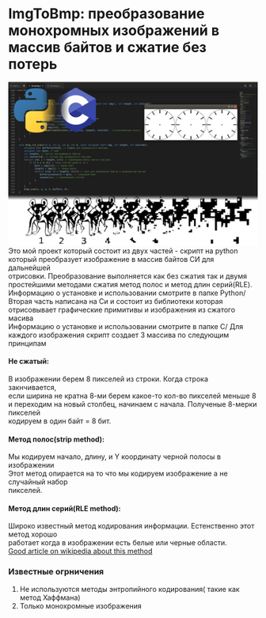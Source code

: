 # ImgToBmp: преобразование монохромных изображений в массив байтов и сжатие без потерь
![Img](/img1.png)
Это мой проект который состоит из двух частей - скрипт на python   
который преобразует изображение в массив байтов СИ для дальнейшей   
отрисовки. Преобразование выполняется как без сжатия так и двумя   
простейшими методами сжатия метод полос и метод длин серий(RLE).   
Информацию о установке и использовании смотрите в папке Python/   
Вторая часть написана на Си и состоит из библиотеки которая  
отрисовывает графические примитивы и изображения из сжатого масива   
Информацию о установке и использовании смотрите в папке С/
Для каждого изображения скрипт создает 3 массива по следующим принципам    
#### Не сжатый:
В изображении берем 8 пикселей из строки. Когда строка закнчивается,   
если ширина не кратна 8-ми берем какое-то кол-во пикселей меньше 8   
и переходим на новый столбец, начинаем с начала. Полученые 8-мерки пикселей  
кодируем в один байт = 8 бит.   
#### Метод полос(strip method):
Мы кодируем начало, длину, и Y координату черной полосы в изображении   
Этот метод опирается на то что мы кодируем изображение а не случайный набор   
пикселей.
#### Метод длин серий(RLE method):
Широко известный метод кодирования информации. Естенственно этот метод хорошо   
работает когда в изображении есть белые или черные области.    
[Good article on wikipedia about this method](https://ru.wikipedia.org/wiki/Run-length_encoding)
### Известные огрничения
1. Не используются методы энтропийного кодирования( такие как метод Хаффмана)
2. Только монохромные изображения


